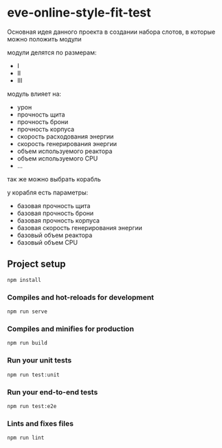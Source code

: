 # eve-online-style-fit-test

Основная идея данного проекта в создании набора слотов,
в которые можно положить модули

модули делятся по размерам:
- I
- II 
- III 

модуль влияет на:
- урон 
- прочность щита
- прочность брони
- прочность корпуса
- скорость расходования энергии
- скорость генерирования энергии
- объем используемого реактора
- объем используемого CPU
- ...


так же можно выбрать корабль

у корабля есть параметры:
- базовая прочность щита
- базовая прочность брони
- базовая прочность корпуса
- базовая скорость генерирования энергии
- базовый объем реактора
- базовый объем CPU

## Project setup
```
npm install
```

### Compiles and hot-reloads for development
```
npm run serve
```

### Compiles and minifies for production
```
npm run build
```

### Run your unit tests
```
npm run test:unit
```

### Run your end-to-end tests
```
npm run test:e2e
```

### Lints and fixes files
```
npm run lint
```